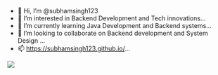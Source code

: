 - 👋 Hi, I’m @subhamsingh123
- 👀 I’m interested in Backend Development and Tech innovations...
- 🌱 I’m currently learning Java Development and Backend systems...
- 💞️ I’m looking to collaborate on Backend development and System Design ...
- 📫 https://subhamsingh123.github.io/...


<!---
subhamsingh123/subhamsingh123 is a ✨ special ✨ repository because its `README.md` (this file) appears on your GitHub profile.
You can click the Preview link to take a look at your changes.
--->

![](https://leetcard.jacoblin.cool/alexus78?ext=heatmap)
